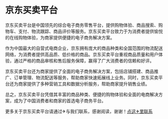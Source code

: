 # 京东买卖平台

京东买卖平台是中国领先的综合电子商务零售平台，提供购物体验、商品搜索、购物车、支付、物流跟踪、商品评价等服务。京东买卖平台致力于为消费者提供愉悦的在线购物体验，为商家提供便捷的电子商务解决方案。

作为中国最大的自营式电商企业，京东拥有庞大的商品种类和全国范围的物流配送网络，为消费者提供高品质、低价格的商品。京东买卖平台重视商品质量和用户体验，通过严格的商品审核和售后服务保障，赢得了广大消费者的信赖和好评。

京东买卖平台还为商家提供了全面的电子商务解决方案，包括店铺搭建、商品推广、订单管理、物流配送等服务，帮助商家快速拓展线上业务。同时，京东买卖平台还为商家提供了多种营销工具和数据分析服务，帮助商家提升销售业绩。

总之，京东买卖平台凭借其丰富的商品种类、便捷的购物体验和全面的电商解决方案，成为了中国消费者和商家的首选电子商务平台。

更多关于京东买卖平台请通过✈与我们联系，感谢阅读，谢谢！[点这✈里联系](https://ads.k02.cc)